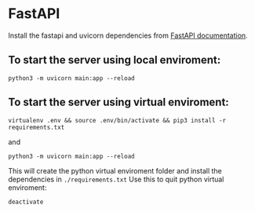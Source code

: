 # FastAPI
Install the fastapi and uvicorn dependencies from [FastAPI documentation](https://fastapi.tiangolo.com/#requirements). 

## To start the server using local enviroment: 
```
python3 -m uvicorn main:app --reload
```

## To start the server using virtual enviroment:
```
virtualenv .env && source .env/bin/activate && pip3 install -r requirements.txt
```
and 
```
python3 -m uvicorn main:app --reload
```
This will create the python virtual enviroment folder and install the dependencies in `./requirements.txt`
Use this to quit python virtual enviroment:
```
deactivate
```